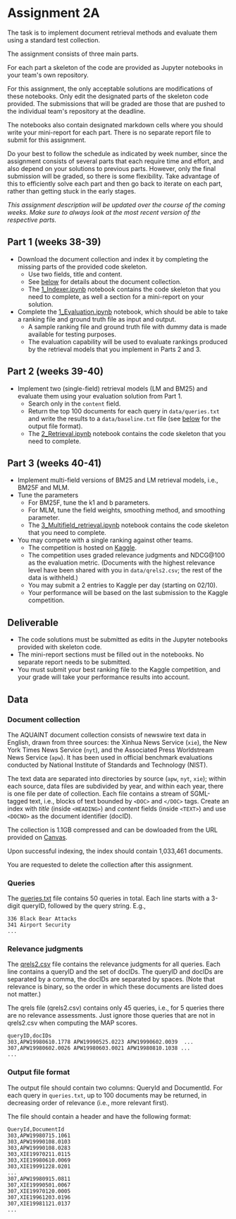 # Assignment 2A

The task is to implement document retrieval methods and evaluate them using a standard test collection.

The assignment consists of three main parts.

For each part a skeleton of the code are provided as Jupyter notebooks in your team's own repository.

For this assignment, the only acceptable solutions are modifications of these notebooks. Only edit the designated parts of the skeleton code provided. The submissions that will be graded are those that are pushed to the individual team's repository at the deadline.

The notebooks also contain designated markdown cells where you should write your mini-report for each part. There is no separate report file to submit for this assignment.

Do your best to follow the schedule as indicated by week number, since the assignment consists of several parts that each require time and effort, and also depend on your solutions to previous parts. However, only the final submission will be graded, so there is some flexibility. Take advantage of this to efficiently solve each part and then go back to iterate on each part, rather than getting stuck in the early stages.

*This assignment description will be updated over the course of the coming weeks. Make sure to always look at the most recent version of the respective parts.*

## Part 1 (weeks 38-39)

  - Download the document collection and index it by completing the missing parts of the provided code skeleton.
    * Use two fields, title and content.
    * See [below](#document-collection) for details about the document collection.
    * The [1_Indexer.ipynb](1_Indexer.ipynb) notebook contains the code skeleton that you need to complete, as well a section for a mini-report on your solution.
  - Complete the [1_Evaluation.ipynb](1_Evaluation.ipynb) notebook, which should be able to take a ranking file and ground truth file as input and output.
      - A sample ranking file and ground truth file with dummy data is made available for testing purposes.
      - The evaluation capability will be used to evaluate rankings produced by the retrieval models that you implement in Parts 2 and 3.

## Part 2 (weeks 39-40)

  - Implement two (single-field) retrieval models (LM and BM25) and evaluate them using your evaluation solution from Part 1.
    * Search only in the `content` field.
    * Return the top 100 documents for each query in `data/queries.txt` and write the results to a `data/baseline.txt` file (see [below](#output-file-format) for the output file format).
    * The [2_Retrieval.ipynb](2_Retrieval.ipynb) notebook contains the code skeleton that you need to complete.

## Part 3 (weeks 40-41)

  - Implement multi-field versions of BM25 and LM retrieval models, i.e., BM25F and MLM.
  - Tune the parameters
    * For BM25F, tune the k1 and b parameters.
    * For MLM, tune the field weights, smoothing method, and smoothing parameter.
    * The [3_Multifield_retrieval.ipynb](3_Multifield_retrieval.ipynb) notebook contains the code skeleton that you need to complete.
  - You may compete with a single ranking against other teams.
    * The competition is hosted on [Kaggle](https://www.kaggle.com/t/4dd79e8ac78c4dc3bac2c5525e08f2d3).
    * The competition uses graded relevance judgments and NDCG@100 as the evaluation metric. (Documents with the highest relevance level have been shared with you in `data/qrels2.csv`; the rest of the data is withheld.)
    * You may submit a 2 entries to Kaggle per day (starting on 02/10).
    * Your performance will be based on the last submission to the Kaggle competition.


## Deliverable

  - The code solutions must be submitted as edits in the Jupyter notebooks provided with skeleton code.
  - The mini-report sections must be filled out in the notebooks. No separate report needs to be submitted.
  - You must submit your best ranking file to the Kaggle competition, and your grade will take your performance results into account.


## Data

### Document collection

The AQUAINT document collection consists of newswire text data in English, drawn from three sources: the Xinhua News Service (`xie`), the New York Times News Service (`nyt`), and the Associated Press Worldstream News Service (`apw`). It has been used in official benchmark evaluations conducted by National Institute of Standards and Technology (NIST).

The text data are separated into directories by source (`apw`, `nyt`, `xie`); within each source, data files are subdivided by year, and within each year, there is one file per date of collection. Each file contains a stream of SGML-tagged text, i.e., blocks of text bounded by `<DOC>` and `</DOC>` tags.  Create an index with *title* (inside `<HEADING>`) and *content* fields (inside `<TEXT>`) and use `<DOCNO>` as the document identifier (docID).

The collection is 1.1GB compressed and can be dowloaded from the URL provided on [Canvas](https://stavanger.instructure.com/courses/4586/discussion_topics/44794).

Upon successful indexing, the index should contain 1,033,461 documents.

You are requested to delete the collection after this assignment.


### Queries

The [queries.txt](data/queries.txt) file contains 50 queries in total.  Each line starts with a 3-digit queryID, followed by the query string.  E.g.,

```
336 Black Bear Attacks
341 Airport Security
...
```


### Relevance judgments

The [qrels2.csv](data/qrels2.csv) file contains the relevance judgments for all queries. Each line contains a queryID and the set of docIDs. The queryID and docIDs are separated by a comma, the docIDs are separated by spaces. (Note that relevance is binary, so the order in which these documents are listed does not matter.)

The qrels file (qrels2.csv) contains only 45 queries, i.e., for 5 queries there are no relevance assessments. Just ignore those queries that are not in qrels2.csv when computing the MAP scores.

```
queryID,docIDs
303,APW19980610.1778 APW19990525.0223 APW19990602.0039  ...
307,APW19980602.0026 APW19980603.0021 APW19980810.1038 ...
...
```


### Output file format

The output file should contain two columns: QueryId and DocumentId. For each query in `queries.txt`, up to 100 documents may be returned, in decreasing order of relevance (i.e., more relevant first).

The file should contain a header and have the following format:

```
QueryId,DocumentId
303,APW19980715.1061
303,APW19990108.0103
303,APW19990108.0283
303,XIE19970211.0115
303,XIE19980610.0069
303,XIE19991228.0201
...
307,APW19980915.0811
307,XIE19990501.0067
307,XIE19970120.0005
307,XIE19961203.0196
307,XIE19981121.0137
...
```
